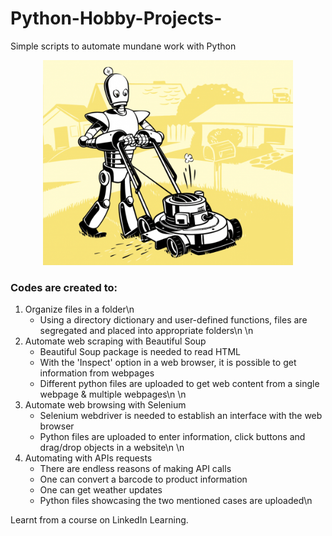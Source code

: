 # Python-Hobby-Projects-
Simple scripts to automate mundane work with Python

<p align="center">
<img src="https://github.com/Pravin93-Murugesan/Python-Hobby-Projects-/blob/master/automate_edit.png" width="400">
</p>

### Codes are created to:
1) Organize files in a folder\n
      * Using a directory dictionary and user-defined functions, files are segregated and placed into appropriate folders\n
      \n
2) Automate web scraping with Beautiful Soup
      - Beautiful Soup package is needed to read HTML
      - With the 'Inspect' option in a web browser, it is possible to get information from webpages
      - Different python files are uploaded to get web content from a single webpage & multiple webpages\n
      \n
3) Automate web browsing with Selenium
      - Selenium webdriver is needed to establish an interface with the web browser
      - Python files are uploaded to enter information, click buttons and drag/drop objects in a website\n
      \n
4) Automating with APIs requests
      - There are endless reasons of making API calls
      - One can convert a barcode to product information
      - One can get weather updates
      - Python files showcasing the two mentioned cases are uploaded\n
      
Learnt from a course on LinkedIn Learning.
